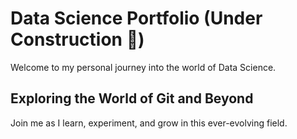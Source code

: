 # Data Science Portfolio (Under Construction 🚧)  
Welcome to my personal journey into the world of Data Science.  

## Exploring the World of Git and Beyond  
Join me as I learn, experiment, and grow in this ever-evolving field.
